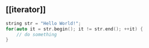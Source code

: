 ## [[iterator]]

```cpp
string str = "Hello World!";  
for(auto it = str.begin(); it != str.end(); ++it) {  
	// do something
}
```